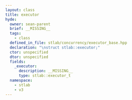 ```yaml
---
layout: class
title: executor
hyde:
  owner: sean-parent
  brief: __MISSING__
  tags:
    - class
  defined_in_file: stlab/concurrency/executor_base.hpp
  declaration: "\nstruct stlab::executor;"
  ctor: unspecified
  dtor: unspecified
  fields:
    _executor:
      description: __MISSING__
      type: stlab::executor_t
  namespace:
    - stlab
    - v3
---
```

